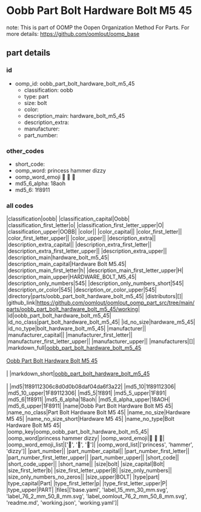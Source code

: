 # Oobb Part Bolt Hardware Bolt M5 45  

note: This is part of OOMP the Oopen Organization Method For Parts. For more details: https://github.com/oomlout/oomp_base

##  part details





### id
* oomp_id: oobb_part_bolt_hardware_bolt_m5_45
  * classification: oobb
  * type: part
  * size: bolt
  * color: 
  * description_main: hardware_bolt_m5_45
  * description_extra: 
  * manufacturer: 
  * part_number: 

### other_codes
* short_code: 
* oomp_word: princess hammer dizzy
* oomp_word_emoji :princess: :hammer: :dizzy:
* md5_6_alpha: 18aoh
* md5_6: 1f8911

### all codes 
|classification|oobb|
|classification_capital|Oobb|
|classification_first_letter|o|
|classification_first_letter_upper|O|
|classification_upper|OOBB|
|color||
|color_capital||
|color_first_letter||
|color_first_letter_upper||
|color_upper||
|description_extra||
|description_extra_capital||
|description_extra_first_letter||
|description_extra_first_letter_upper||
|description_extra_upper||
|description_main|hardware_bolt_m5_45|
|description_main_capital|Hardware Bolt M5.45|
|description_main_first_letter|h|
|description_main_first_letter_upper|H|
|description_main_upper|HARDWARE_BOLT_M5_45|
|description_only_numbers|545|
|description_only_numbers_short|545|
|description_or_color|545|
|description_or_color_upper|545|
|directory|parts/oobb_part_bolt_hardware_bolt_m5_45|
|distributors|[]|
|github_link|https://github.com/oomlout/oomlout_oomp_part_src/tree/main/parts/oobb_part_bolt_hardware_bolt_m5_45/working|
|id|oobb_part_bolt_hardware_bolt_m5_45|
|id_no_class|part_bolt_hardware_bolt_m5_45|
|id_no_size|hardware_m5_45|
|id_no_type|bolt_hardware_bolt_m5_45|
|manufacturer||
|manufacturer_capital||
|manufacturer_first_letter||
|manufacturer_first_letter_upper||
|manufacturer_upper||
|manufacturers|[]|
|markdown_full|[oobb_part_bolt_hardware_bolt_m5_45](https://github.com/oomlout/oomlout_oomp_part_src/tree/main/parts/oobb_part_bolt_hardware_bolt_m5_45/working)<br>[](https://github.com/oomlout/oomlout_oomp_part_src/tree/main/parts/oobb_part_bolt_hardware_bolt_m5_45/working)<br>[Oobb Part Bolt Hardware Bolt M5 45](https://github.com/oomlout/oomlout_oomp_part_src/tree/main/parts/oobb_part_bolt_hardware_bolt_m5_45/working)<br><br>|
|markdown_short|[oobb_part_bolt_hardware_bolt_m5_45](https://github.com/oomlout/oomlout_oomp_part_src/tree/main/parts/oobb_part_bolt_hardware_bolt_m5_45/working)<br><br>|
|md5|1f89112306c8d0d0b08daf04da6f3a22|
|md5_10|1f89112306|
|md5_10_upper|1F89112306|
|md5_5|1f891|
|md5_5_upper|1F891|
|md5_6|1f8911|
|md5_6_alpha|18aoh|
|md5_6_alpha_upper|18AOH|
|md5_6_upper|1F8911|
|name|Oobb Part Bolt Hardware Bolt M5 45|
|name_no_class|Part Bolt Hardware Bolt M5 45|
|name_no_size|Hardware M5 45|
|name_no_size_short|Hardware M5 45|
|name_no_type|Bolt Hardware Bolt M5 45|
|oomp_key|oomp_oobb_part_bolt_hardware_bolt_m5_45|
|oomp_word|princess hammer dizzy|
|oomp_word_emoji|:princess: :hammer: :dizzy:|
|oomp_word_emoji_list|[':princess:', ':hammer:', ':dizzy:']|
|oomp_word_list|['princess', 'hammer', 'dizzy']|
|part_number||
|part_number_capital||
|part_number_first_letter||
|part_number_first_letter_upper||
|part_number_upper||
|short_code||
|short_code_upper||
|short_name||
|size|bolt|
|size_capital|Bolt|
|size_first_letter|b|
|size_first_letter_upper|B|
|size_only_numbers||
|size_only_numbers_no_zeros||
|size_upper|BOLT|
|type|part|
|type_capital|Part|
|type_first_letter|p|
|type_first_letter_upper|P|
|type_upper|PART|
|files|['base.yaml', 'label_15_mm_30_mm.svg', 'label_76_2_mm_50_8_mm.svg', 'label_oomlout_76_2_mm_50_8_mm.svg', 'readme.md', 'working.json', 'working.yaml']|
